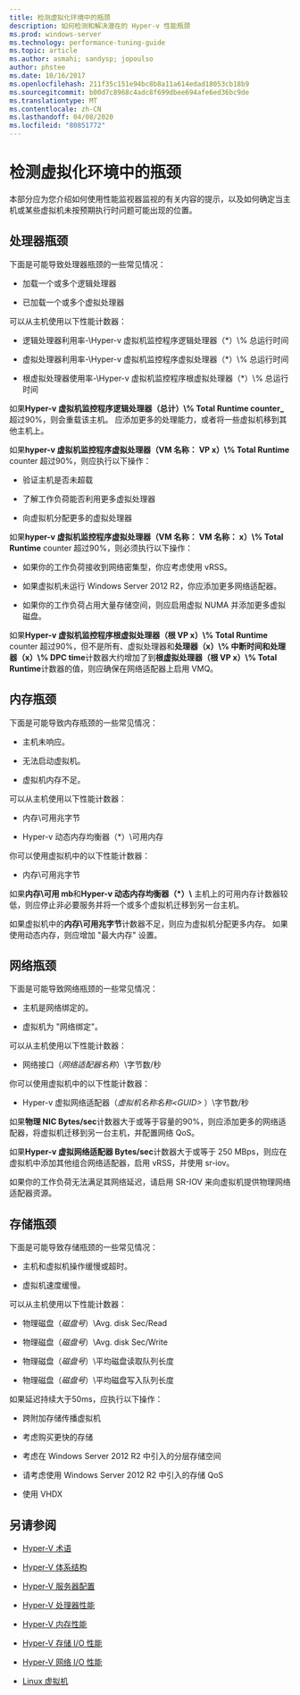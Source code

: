```yaml
---
title: 检测虚拟化环境中的瓶颈
description: 如何检测和解决潜在的 Hyper-v 性能瓶颈
ms.prod: windows-server
ms.technology: performance-tuning-guide
ms.topic: article
ms.author: asmahi; sandysp; jopoulso
author: phstee
ms.date: 10/16/2017
ms.openlocfilehash: 211f35c151e94bc8b8a11a614edad18053cb18b9
ms.sourcegitcommit: b00d7c8968c4adc8f699dbee694afe6ed36bc9de
ms.translationtype: MT
ms.contentlocale: zh-CN
ms.lasthandoff: 04/08/2020
ms.locfileid: "80851772"
---
```

# <a name="detecting-bottlenecks-in-a-virtualized-environment"></a>检测虚拟化环境中的瓶颈

本部分应为您介绍如何使用性能监视器监视的有关内容的提示，以及如何确定当主机或某些虚拟机未按预期执行时问题可能出现的位置。

## <a name="processor-bottlenecks"></a>处理器瓶颈

下面是可能导致处理器瓶颈的一些常见情况：

-   加载一个或多个逻辑处理器

-   已加载一个或多个虚拟处理器

可以从主机使用以下性能计数器：

-   逻辑处理器利用率-\\Hyper-v 虚拟机监控程序逻辑处理器（\*）\\% 总运行时间

-   虚拟处理器利用率-\\Hyper-v 虚拟机监控程序虚拟处理器（\*）\\% 总运行时间

-   根虚拟处理器使用率-\\Hyper-v 虚拟机监控程序根虚拟处理器（\*）\\% 总运行时间

如果**Hyper-v 虚拟机监控程序逻辑处理器（总计）\\% Total Runtime counter\_** 超过90%，则会重载该主机。 应添加更多的处理能力，或者将一些虚拟机移到其他主机上。

如果**hyper-v 虚拟机监控程序虚拟处理器（VM 名称： VP x）\\% Total Runtime** counter 超过90%，则应执行以下操作：

-   验证主机是否未超载

-   了解工作负荷能否利用更多虚拟处理器

-   向虚拟机分配更多的虚拟处理器

如果**hyper-v 虚拟机监控程序虚拟处理器（VM 名称： VM 名称： x）\\% Total Runtime** counter 超过90%，则必须执行以下操作：

-   如果你的工作负荷接收到网络密集型，你应考虑使用 vRSS。

-   如果虚拟机未运行 Windows Server 2012 R2，你应添加更多网络适配器。

-   如果你的工作负荷占用大量存储空间，则应启用虚拟 NUMA 并添加更多虚拟磁盘。

如果**Hyper-v 虚拟机监控程序根虚拟处理器（根 VP x）\\% Total Runtime** counter 超过90%，但不是所有、虚拟处理器和**处理器（x）\\% 中断时间和处理器（x）\\% DPC time**计数器大约增加了到**根虚拟处理器（根 VP x）\\% Total Runtime**计数器的值，则应确保在网络适配器上启用 VMQ。

## <a name="memory-bottlenecks"></a>内存瓶颈

下面是可能导致内存瓶颈的一些常见情况：

-   主机未响应。

-   无法启动虚拟机。

-   虚拟机内存不足。

可以从主机使用以下性能计数器：

-   内存\\可用兆字节

-   Hyper-v 动态内存均衡器（\*）\\可用内存

你可以使用虚拟机中的以下性能计数器：

-   内存\\可用兆字节

如果**内存\\可用 mb**和**Hyper-v 动态内存均衡器（\*）\\** 主机上的可用内存计数器较低，则应停止非必要服务并将一个或多个虚拟机迁移到另一台主机。

如果虚拟机中的**内存\\可用兆字节**计数器不足，则应为虚拟机分配更多内存。 如果使用动态内存，则应增加 "最大内存" 设置。

## <a name="network-bottlenecks"></a>网络瓶颈

下面是可能导致网络瓶颈的一些常见情况：

-   主机是网络绑定的。

-   虚拟机为 "网络绑定"。

可以从主机使用以下性能计数器：

-   网络接口（*网络适配器名称*）\\字节数/秒

你可以使用虚拟机中的以下性能计数器：

-   Hyper-v 虚拟网络适配器（*虚拟机名称名称&lt;GUID&gt;* ）\\字节数/秒

如果**物理 NIC Bytes/sec**计数器大于或等于容量的90%，则应添加更多的网络适配器，将虚拟机迁移到另一台主机，并配置网络 QoS。

如果**Hyper-v 虚拟网络适配器 Bytes/sec**计数器大于或等于 250 MBps，则应在虚拟机中添加其他组合网络适配器，启用 vRSS，并使用 sr-iov。

如果你的工作负荷无法满足其网络延迟，请启用 SR-IOV 来向虚拟机提供物理网络适配器资源。

## <a name="storage-bottlenecks"></a>存储瓶颈

下面是可能导致存储瓶颈的一些常见情况：

-   主机和虚拟机操作缓慢或超时。

-   虚拟机速度缓慢。

可以从主机使用以下性能计数器：

-   物理磁盘（*磁盘号*）\\Avg. disk Sec/Read

-   物理磁盘（*磁盘号*）\\Avg. disk Sec/Write

-   物理磁盘（*磁盘号*）\\平均磁盘读取队列长度

-   物理磁盘（*磁盘号*）\\平均磁盘写入队列长度

如果延迟持续大于50ms，应执行以下操作：

-   跨附加存储传播虚拟机

-   考虑购买更快的存储

-   考虑在 Windows Server 2012 R2 中引入的分层存储空间

-   请考虑使用 Windows Server 2012 R2 中引入的存储 QoS

-   使用 VHDX

## <a name="see-also"></a>另请参阅

-   [Hyper-V 术语](terminology.md)

-   [Hyper-V 体系结构](architecture.md)

-   [Hyper-V 服务器配置](configuration.md)

-   [Hyper-V 处理器性能](processor-performance.md)

-   [Hyper-V 内存性能](memory-performance.md)

-   [Hyper-V 存储 I/O 性能](storage-io-performance.md)

-   [Hyper-V 网络 I/O 性能](network-io-performance.md)

-   [Linux 虚拟机](linux-virtual-machine-considerations.md)
